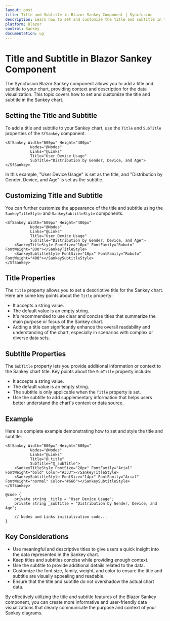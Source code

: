 ```yaml
---
layout: post
title: Title and Subtitle in Blazor Sankey Component | Syncfusion
description: Learn how to set and customize the title and subtitle in the Blazor Sankey component from Syncfusion for better data representation.
platform: Blazor
control: Sankey
documentation: ug
---
```


# Title and Subtitle in Blazor Sankey Component

The Syncfusion Blazor Sankey component allows you to add a title and subtitle to your chart, providing context and description for the data visualization. This topic covers how to set and customize the title and subtitle in the Sankey chart.

## Setting the Title and Subtitle

To add a title and subtitle to your Sankey chart, use the `Title` and `SubTitle` properties of the `SfSankey` component.

```razor
<SfSankey Width="600px" Height="400px" 
           Nodes="@Nodes" 
           Links="@Links"
           Title="User Device Usage"
           SubTitle="Distribution by Gender, Device, and Age">
</SfSankey>
```

In this example, "User Device Usage" is set as the title, and "Distribution by Gender, Device, and Age" is set as the subtitle.

## Customizing Title and Subtitle

You can further customize the appearance of the title and subtitle using the `SankeyTitleStyle` and `SankeySubtitleStyle` components.

```razor
<SfSankey Width="600px" Height="400px" 
           Nodes="@Nodes" 
           Links="@Links"
           Title="User Device Usage"
           SubTitle="Distribution by Gender, Device, and Age">
    <SankeyTitleStyle FontSize="16px" FontFamily="Roboto" FontWeight="800"></SankeyTitleStyle>
    <SankeySubtitleStyle FontSize="10px" FontFamily="Roboto" FontWeight="400"></SankeySubtitleStyle>
</SfSankey>
```

## Title Properties

The `Title` property allows you to set a descriptive title for the Sankey chart. Here are some key points about the `Title` property:

- It accepts a string value.
- The default value is an empty string.
- It's recommended to use clear and concise titles that summarize the main purpose or focus of the Sankey chart.
- Adding a title can significantly enhance the overall readability and understanding of the chart, especially in scenarios with complex or diverse data sets.

## Subtitle Properties

The `SubTitle` property lets you provide additional information or context to the Sankey chart title. Key points about the `SubTitle` property include:

- It accepts a string value.
- The default value is an empty string.
- The subtitle is only applicable when the `Title` property is set.
- Use the subtitle to add supplementary information that helps users better understand the chart's context or data source.

## Example

Here's a complete example demonstrating how to set and style the title and subtitle:

```razor
<SfSankey Width="800px" Height="600px" 
           Nodes="@Nodes" 
           Links="@Links"
           Title="@_title"
           SubTitle="@_subTitle">
    <SankeyTitleStyle FontSize="20px" FontFamily="Arial" FontWeight="bold" Color="#333"></SankeyTitleStyle>
    <SankeySubtitleStyle FontSize="14px" FontFamily="Arial" FontWeight="normal" Color="#666"></SankeySubtitleStyle>
</SfSankey>

@code {
    private string _title = "User Device Usage";
    private string _subTitle = "Distribution by Gender, Device, and Age";

    // Nodes and Links initialization code...
}
```

## Key Considerations

- Use meaningful and descriptive titles to give users a quick insight into the data represented in the Sankey chart.
- Keep titles and subtitles concise while providing enough context.
- Use the subtitle to provide additional details related to the data.
- Customize the font size, family, weight, and color to ensure the title and subtitle are visually appealing and readable.
- Ensure that the title and subtitle do not overshadow the actual chart data.

By effectively utilizing the title and subtitle features of the Blazor Sankey component, you can create more informative and user-friendly data visualizations that clearly communicate the purpose and context of your Sankey diagrams.